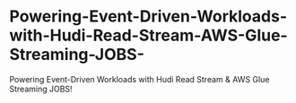 # Powering-Event-Driven-Workloads-with-Hudi-Read-Stream-AWS-Glue-Streaming-JOBS-
Powering Event-Driven Workloads with Hudi Read Stream &amp; AWS Glue Streaming JOBS!
